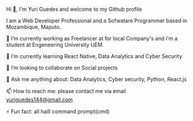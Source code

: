 Hi 👋, I'm Yuri Guedes and welcome to my Github profile

I am a Web Developer Professional and a Sofwatare Programmer based in Mozambique, Maputo.

🔭 I’m currently working as Freelancer at for local Company's and i'm a student at Engeneering University UEM

🌱 I’m currently learning React Native, Data Analytics and Cyber Security

👯 I’m looking to collaborate on Social projects

💬 Ask me anything about: Data Analytics, Cyber security, Python, React.js

📫 How to reach me: please contact me via email yuriguedes144@gmail.com

⚡ Fun fact: all haill command prompt(cmd)





<!---
YuriGuedes-3rd/YuriGuedes-3rd is a ✨ special ✨ repository because its `README.md` (this file) appears on your GitHub profile.
You can click the Preview link to take a look at your changes.
--->
